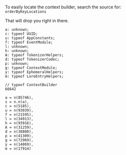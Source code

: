To easily locate the context builder, search the source for:
  `orderByKeyLocations`

That will drop you right in there.

```
a: unknown;
c: typeof UUID;
u: typeof AppConstants;
f: typeof EventModule;
l: unknown;
h: unknown;
A: typeof TokenizerHelpers;
d: typeof TokenizerCodec;
p: unknown;
g: typeof ContextModule;
y: typeof EphemeralHelpers;
m: typeof LoreEntryHelpers;
```

```
// typeof ContextBuilder
66642

a = n(85746),
s = n.n(a),
c = n(5185),
u = n(93039),
f = n(21595),
l = n(34913),
h = n(93916),
A = n(31259),
d = n(38808),
p = n(41309),
g = n(72969),
y = n(14869),
m = n(17914)
```